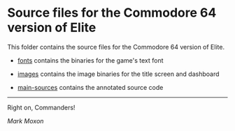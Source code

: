 # Source files for the Commodore 64 version of Elite

This folder contains the source files for the Commodore 64 version of Elite.

* [fonts](fonts) contains the binaries for the game's text font

* [images](images) contains the image binaries for the title screen and dashboard

* [main-sources](main-sources) contains the annotated source code

---

Right on, Commanders!

_Mark Moxon_